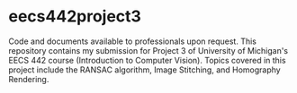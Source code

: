 # eecs442project3
Code and documents available to professionals upon request. This repository contains my submission for Project 3 of University of Michigan's EECS 442 course (Introduction to Computer Vision). Topics covered in this project include the RANSAC algorithm, Image Stitching, and Homography Rendering.
